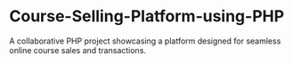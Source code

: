 # Course-Selling-Platform-using-PHP
A collaborative PHP project showcasing a platform designed for seamless online course sales and transactions.
